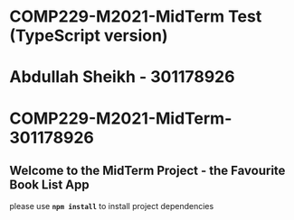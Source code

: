 # COMP229-M2021-MidTerm Test (TypeScript version)

# Abdullah Sheikh - 301178926

# COMP229-M2021-MidTerm-301178926

## Welcome to the MidTerm Project - the Favourite Book List App

please use **`npm install`** to install project dependencies
